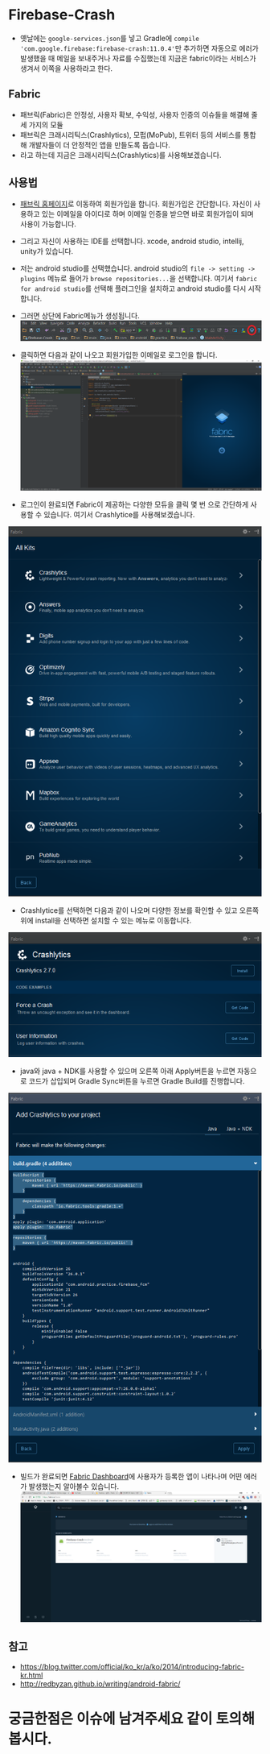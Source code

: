 # Firebase-Crash

* 옛날에는 ```google-services.json```를 넣고 Gradle에 ```compile 'com.google.firebase:firebase-crash:11.0.4'```만 추가하면 자동으로 에러가 발생했을 때 메일을 보내주거나 자료를 수집했는데 지금은 fabric이라는 서비스가 생겨서 이쪽을 사용하라고 한다.

## Fabric
* 패브릭(Fabric)은 안정성, 사용자 확보, 수익성, 사용자 인증의 이슈들을 해결해 줄 세 가지의 모듈
* 패브릭은 크래시리틱스(Crashlytics), 모펍(MoPub), 트위터 등의 서비스를 통합해 개발자들이 더 안정적인 앱을 만들도록 돕습니다.
* 라고 하는데 지금은 크래시리틱스(Crashlytics)를 사용해보겠습니다.

## 사용법
* [패브릭 홈페이지](https://get.fabric.io/)로 이동하여 회원가입을 합니다. 회원가입은 간단합니다. 자신이 사용하고 있는 이메일을 아이디로 하며 이메일 인증을 받으면 바로 회원가입이 되며 사용이 가능합니다.
* 그리고 자신이 사용하는 IDE를 선택합니다. xcode, android studio, intellij, unity가 있습니다.
* 저는 android studio를 선택했습니다. android studio의 ```file -> setting -> plugins``` 메뉴로 들어가 ```browse repositories...```을 선택합니다. 여기서 ```fabric for android studio```를 선택해 플러그인을 설치하고 android studio를 다시 시작합니다.
* 그러면 상단에 Fabric메뉴가 생성됩니다.
![Fabric](./images/android-studio-menu.png)

* 클릭하면 다음과 같이 나오고 회원가입한 이메일로 로그인을 합니다.
![Fabric](./images/plugin-install-success.png)

* 로그인이 완료되면 Fabric이 제공하는 다양한 모듀을 클릭 몇 번 으로 간단하게 사용할 수 있습니다. 여기서 Crashlytice를 사용해보겠습니다.

![Fabric](./images/fabric-menu.PNG)

* Crashlytice를 선택하면 다음과 같이 나오며 다양한 정보를 확인할 수 있고 오른쪽 위에 install을 선택하면 설치할 수 있는 메뉴로 이동합니다.

![Fabric](./images/fabric-crash-menu.PNG)

* java와 java + NDK를 사용할 수 있으며 오른쪽 아래 Apply버튼을 누르면 자동으로 코드가 삽입되며 Gradle Sync버튼을 누르면 Gradle Build를 진행합니다.

![Fabric](./images/fabric-crash-install.PNG)

* 빌드가 완료되면 [Fabric Dashboard](https://fabric.io/home)에 사용자가 등록한 앱이 나타나며 어떤 에러가 발생했는지 알아볼수 있습니다.
![Fabric](./images/fabric-dashboard.png)

## 참고
* https://blog.twitter.com/official/ko_kr/a/ko/2014/introducing-fabric-kr.html
* http://redbyzan.github.io/writing/android-fabric/

# 궁금한점은 이슈에 남겨주세요 같이 토의해봅시다.
